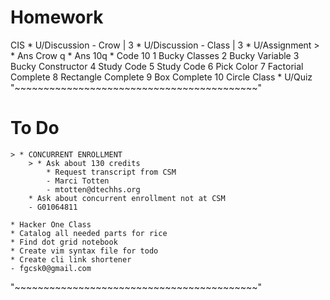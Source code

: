 # Homework
CIS
    * U/Discussion - Crow  | 3
    * U/Discussion - Class | 3
    * U/Assignment
        > * Ans Crow q
        * Ans 10q
        * Code 10
            1 Bucky Classes
            2 Bucky Variable
            3 Bucky Constructor
            4 Study Code
            5 Study Code
            6 Pick Color
            7 Factorial Complete
            8 Rectangle Complete
            9 Box Complete
            10 Circle Class
    * U/Quiz
"~~~~~~~~~~~~~~~~~~~~~~~~~~~~~~~~~~~~~~~~~~"
# To Do
    > * CONCURRENT ENROLLMENT
        > * Ask about 130 credits
            * Request transcript from CSM
            - Marci Totten
            - mtotten@dtechhs.org
        * Ask about concurrent enrollment not at CSM
        - G01064811

    * Hacker One Class
    * Catalog all needed parts for rice
    * Find dot grid notebook
    * Create vim syntax file for todo
    * Create cli link shortener
    - fgcsk0@gmail.com
"~~~~~~~~~~~~~~~~~~~~~~~~~~~~~~~~~~~~~~~~~~"
